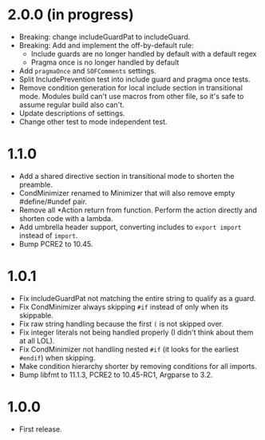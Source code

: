 # 2.0.0 (in progress)
- Breaking: change includeGuardPat to includeGuard.
- Breaking: Add and implement the off-by-default rule:
  - Include guards are no longer handled by default with a default regex
  - Pragma once is no longer handled by default
- Add `pragmaOnce` and `SOFComments` settings.
- Split IncludePrevention test into include guard and pragma once tests.
- Remove condition generation for local include section in transitional mode. Modules build can't use macros from other file, so it's safe to assume regular build also can't.
- Update descriptions of settings.
- Change other test to mode independent test.

# 1.1.0
- Add a shared directive section in transitional mode to shorten the preamble.
- CondMinimizer renamed to Minimizer that will also remove empty #define/#undef pair.
- Remove all *Action return from function. Perform the action directly and shorten code with a lambda.
- Add umbrella header support, converting includes to `export import` instead of `import`.
- Bump PCRE2 to 10.45.

# 1.0.1
- Fix includeGuardPat not matching the entire string to qualify as a guard.
- Fix CondMinimizer always skipping `#if` instead of only when its skippable.
- Fix raw string handling because the first `(` is not skipped over.
- Fix integer literals not being handled properly (I didn't think about them at all LOL).
- Fix CondMinimizer not handling nested `#if` (it looks for the earliest `#endif`) when skipping.
- Make condition hierarchy shorter by removing conditions for all imports.
- Bump libfmt to 11.1.3, PCRE2 to 10.45-RC1, Argparse to 3.2.

# 1.0.0
- First release.